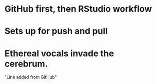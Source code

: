 # GitHub first, then RStudio workflow
  # Sets up for push and pull
  
# Ethereal vocals invade the cerebrum.

"Line added from GitHub"

